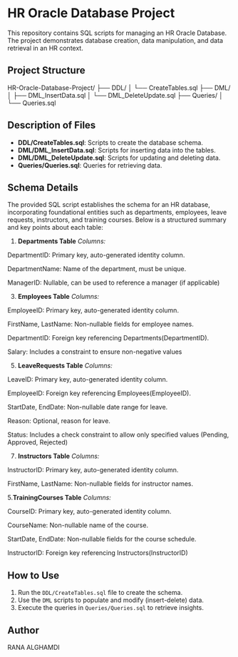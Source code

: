 # HR Oracle Database Project
This repository contains SQL scripts for managing an HR Oracle Database. The project demonstrates database creation, data manipulation, and data retrieval in an HR context.

## Project Structure
HR-Oracle-Database-Project/ ├── DDL/ │ └── CreateTables.sql ├── DML/ │ ├── DML_InsertData.sql │ └── DML_DeleteUpdate.sql ├── Queries/ │ └── Queries.sql

## Description of Files
- **DDL/CreateTables.sql**: Scripts to create the database schema.
- **DML/DML_InsertData.sql**: Scripts for inserting data into the tables.
- **DML/DML_DeleteUpdate.sql**: Scripts for updating and deleting data.
- **Queries/Queries.sql**: Queries for retrieving data.


## Schema Details
The provided SQL script establishes the schema for an HR database, incorporating foundational entities such as departments, employees, leave requests, instructors, and training courses. Below is a structured summary and key points about each table:

1. **Departments Table**
*Columns:*

DepartmentID: Primary key, auto-generated identity column.

DepartmentName: Name of the department, must be unique.

ManagerID: Nullable, can be used to reference a manager (if applicable)


3. **Employees Table**
*Columns:*

EmployeeID: Primary key, auto-generated identity column.

FirstName, LastName: Non-nullable fields for employee names.

DepartmentID: Foreign key referencing Departments(DepartmentID).

Salary: Includes a constraint to ensure non-negative values


5. **LeaveRequests Table**
*Columns:*

LeaveID: Primary key, auto-generated identity column.

EmployeeID: Foreign key referencing Employees(EmployeeID).

StartDate, EndDate: Non-nullable date range for leave.

Reason: Optional, reason for leave.

Status: Includes a check constraint to allow only specified values (Pending, Approved, Rejected)


7. **Instructors Table**
*Columns:*

InstructorID: Primary key, auto-generated identity column.

FirstName, LastName: Non-nullable fields for instructor names.

5.**TrainingCourses Table**
*Columns:*

CourseID: Primary key, auto-generated identity column.

CourseName: Non-nullable name of the course.

StartDate, EndDate: Non-nullable fields for the course schedule.

InstructorID: Foreign key referencing Instructors(InstructorID)



## How to Use
1. Run the `DDL/CreateTables.sql` file to create the schema.
2. Use the `DML` scripts to populate and modify (insert-delete) data.
3. Execute the queries in `Queries/Queries.sql` to retrieve insights.

## Author
RANA ALGHAMDI
